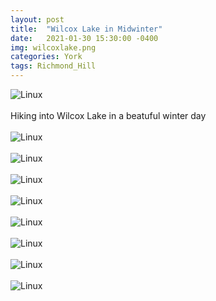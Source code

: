 ```yaml
---
layout: post
title:  "Wilcox Lake in Midwinter"
date:   2021-01-30 15:30:00 -0400
img: wilcoxlake.png
categories: York
tags: Richmond_Hill
---
```


![Linux]({{site.baseurl}}/images/wilcoxlake.png)
<br>
<br>
Hiking into Wilcox Lake in a beatuful winter day
<br>
<br>
![Linux]({{site.baseurl}}/images/wilcoxlake1.jpg)
<br>
<br>
![Linux]({{site.baseurl}}/images/wilcoxlake2.jpg)
<br>
<br>
![Linux]({{site.baseurl}}/images/wilcoxlake3.jpg)
<br>
<br>
![Linux]({{site.baseurl}}/images/wilcoxlake4.jpg)
<br>
<br>
![Linux]({{site.baseurl}}/images/wilcoxlake5.jpg)
<br>
<br>
![Linux]({{site.baseurl}}/images/wilcoxlake6.jpg)
<br>
<br>
![Linux]({{site.baseurl}}/images/wilcoxlake7.jpg)
<br>
<br>
![Linux]({{site.baseurl}}/images/wilcoxlake8.jpg)
<br>
<br>

